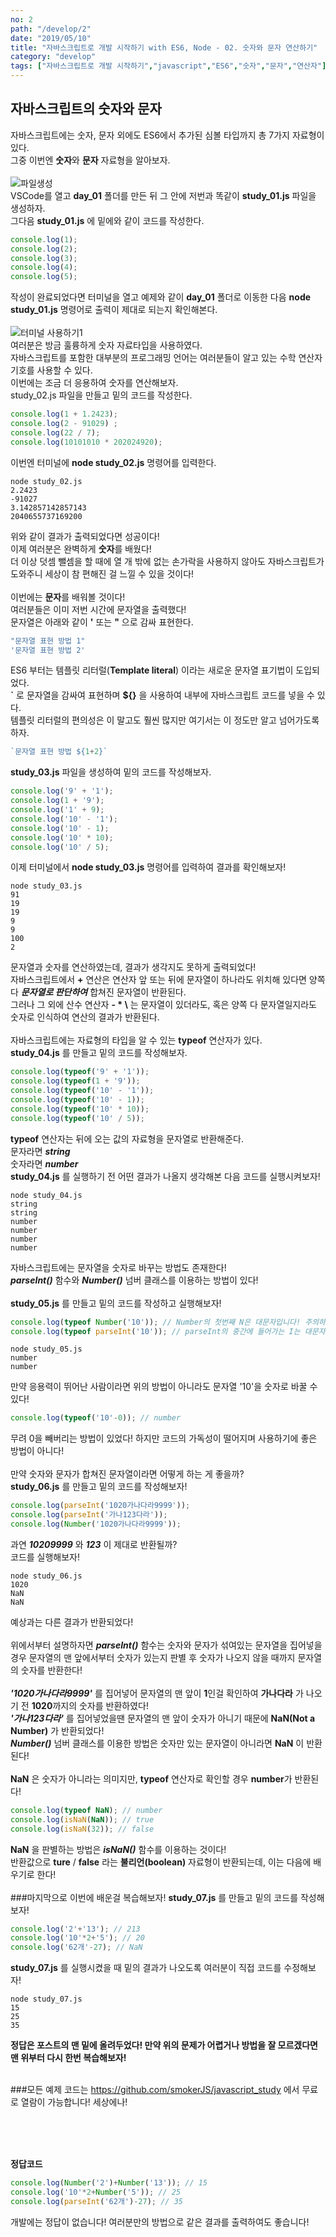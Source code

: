 ```yaml
---
no: 2
path: "/develop/2"
date: "2019/05/10"
title: "자바스크립트로 개발 시작하기 with ES6, Node - 02. 숫자와 문자 연산하기"
category: "develop"
tags: ["자바스크립트로 개발 시작하기","javascript","ES6","숫자","문자","연산자"]
---
```

## 자바스크립트의 숫자와 문자
자바스크립트에는 숫자, 문자 외에도 ES6에서 추가된 심볼 타입까지 총 7가지 자료형이 있다. \
그중 이번엔 **숫자**와 **문자** 자료형을 알아보자. \
<br/>
![파일생성](./img-create-file.png "create-file")
<br/>
VSCode를 열고 **day\_01** 폴더를 만든 뒤 그 안에 저번과 똑같이 **study\_01.js** 파일을 생성하자. \
그다음 **study\_01.js** 에 밑에와 같이 코드를 작성한다.
~~~javascript
console.log(1);
console.log(2);
console.log(3);
console.log(4);
console.log(5);
~~~
작성이 완료되었다면 터미널을 열고 예제와 같이 **day\_01** 폴더로 이동한 다음 **node study\_01.js** 명령어로 출력이 제대로 되는지 확인해본다. \
<br/>
![터미널 사용하기1](./img-use-terminal-1.png "use-terminal-1")
<br/>
여러분은 방금 훌륭하게 숫자 자료타입을 사용하였다. \
자바스크립트를 포함한 대부분의 프로그래밍 언어는 여러분들이 알고 있는 수학 연산자 기호를 사용할 수 있다. \
이번에는 조금 더 응용하여 숫자를 연산해보자. \
study\_02.js 파일을 만들고 밑의 코드를 작성한다.
~~~javascript
console.log(1 + 1.2423);
console.log(2 - 91029) ;
console.log(22 / 7);
console.log(10101010 * 202024920);
~~~
이번엔 터미널에 **node study\_02.js** 명령어를 입력한다.
~~~console
node study_02.js
2.2423
-91027
3.142857142857143
2040655737169200
~~~
위와 같이 결과가 출력되었다면 성공이다! \
이제 여러분은 완벽하게 **숫자**를 배웠다! \
더 이상 덧셈 뺄셈을 할 때에 열 개 밖에 없는 손가락을 사용하지 않아도 자바스크립트가 도와주니 세상이 참 편해진 걸 느낄 수 있을 것이다! \
<br>
이번에는 **문자**를 배워볼 것이다! \
여러분들은 이미 저번 시간에 문자열을 출력했다! \
문자열은 아래와 같이 **'** 또는 **"** 으로 감싸 표현한다.
~~~javascript
"문자열 표현 방법 1"
'문자열 표현 방법 2'
~~~
ES6 부터는 템플릿 리터럴(**Template literal**) 이라는 새로운 문자열 표기법이 도입되었다. \
**`** 로 문자열을 감싸여 표현하며 **${}** 을 사용하여 내부에 자바스크립트 코드를 넣을 수 있다. \
템플릿 리터럴의 편의성은 이 말고도 훨씬 많지만 여기서는 이 정도만 알고 넘어가도록 하자.
~~~javascript
`문자열 표현 방법 ${1+2}`
~~~
**study\_03.js** 파일을 생성하여 밑의 코드를 작성해보자.
~~~javascript
console.log('9' + '1');
console.log(1 + '9');
console.log('1' + 9);
console.log('10' - '1');
console.log('10' - 1);
console.log('10' * 10);
console.log('10' / 5);
~~~
이제 터미널에서 **node study\_03.js** 명령어를 입력하여 결과를 확인해보자!
~~~console
node study_03.js
91
19
19
9
9
100
2
~~~
문자열과 숫자를 연산하였는데, 결과가 생각지도 못하게 출력되었다! \
자바스크립트에서 **+** 연산은 연산자 앞 또는 뒤에 문자열이 하나라도 위치해 있다면 양쪽 다 ***문자열로 판단하여***  합쳐진 문자열이 반환된다. \
그러나 그 외에 산수 연산자 **- * \\** 는 문자열이 있더라도, 혹은 양쪽 다 문자열일지라도 숫자로 인식하여 연산의 결과가 반환된다. \
<br>
자바스크립트에는 자료형의 타입을 알 수 있는 **typeof** 연산자가 있다. \
**study\_04.js** 를 만들고 밑의 코드를 작성해보자.
~~~javascript
console.log(typeof('9' + '1'));
console.log(typeof(1 + '9'));
console.log(typeof('10' - '1'));
console.log(typeof('10' - 1));
console.log(typeof('10' * 10));
console.log(typeof('10' / 5));
~~~
**typeof** 연산자는 뒤에 오는 값의 자료형을 문자열로 반환해준다. \
문자라면 ***string*** \
숫자라면 ***number*** \
**study\_04.js** 를 실행하기 전 어떤 결과가 나올지 생각해본 다음 코드를 실행시켜보자!
~~~console
node study_04.js
string
string
number
number
number
number
~~~
자바스크립트에는 문자열을 숫자로 바꾸는 방법도 존재한다! \
***parseInt()*** 함수와 ***Number()*** 넘버 클래스를 이용하는 방법이 있다! \
<br>
**study\_05.js** 를 만들고 밑의 코드를 작성하고 실행해보자!
~~~javascript
console.log(typeof Number('10')); // Number의 첫번째 N은 대문자입니다! 주의하세요!
console.log(typeof parseInt('10')); // parseInt의 중간에 들어가는 I는 대문자입니다! 주의하세요!
~~~
~~~console
node study_05.js
number
number
~~~
만약 응용력이 뛰어난 사람이라면 위의 방법이 아니라도 문자열 '10'을 숫자로 바꿀 수 있다!
~~~javascript
console.log(typeof('10'-0)); // number
~~~
무려 0을 빼버리는 방법이 있었다! 하지만 코드의 가독성이 떨어지며 사용하기에 좋은 방법이 아니다! \
<br>
만약 숫자와 문자가 합쳐진 문자열이라면 어떻게 하는 게 좋을까? \
**study\_06.js** 를 만들고 밑의 코드를 작성해보자!
~~~javascript
console.log(parseInt('1020가나다라9999'));
console.log(parseInt('가나123다라'));
console.log(Number('1020가나다라9999'));
~~~
과연 ***10209999*** 와 ***123*** 이 제대로 반환될까? \
코드를 실행해보자!
~~~console
node study_06.js
1020
NaN
NaN
~~~
예상과는 다른 결과가 반환되었다! \
<br/>
위에서부터 설명하자면 ***parseInt()*** 함수는 숫자와 문자가 섞여있는 문자열을 집어넣을 경우 문자열의 맨 앞에서부터 숫자가 있는지 판별 후 숫자가 나오지 않을 때까지 문자열의 숫자를 반환한다! \
<br/>
***'1020가나다라9999'*** 를 집어넣어 문자열의 맨 앞이 **1**인걸 확인하여 **가나다라** 가 나오기 전 **1020**까지의 숫자를 반환하였다! \
***'가나123다라'*** 를 집어넣었을땐 문자열의 맨 앞이 숫자가 아니기 때문에 **NaN(Not a Number)** 가 반환되었다! \
***Number()*** 넘버 클래스를 이용한 방법은 숫자만 있는 문자열이 아니라면 **NaN** 이 반환된다! \
<br/>
**NaN** 은 숫자가 아니라는 의미지만, **typeof** 연산자로 확인할 경우 **number**가 반환된다!
~~~javascript
console.log(typeof NaN); // number
console.log(isNaN(NaN)); // true
console.log(isNaN(32)); // false
~~~
**NaN** 을 판별하는 방법은 ***isNaN()*** 함수를 이용하는 것이다! \
반환값으로 **ture** / **false** 라는 **불리언(boolean)** 자료형이 반환되는데, 이는 다음에 배우기로 한다! \
<br/>
###마지막으로 이번에 배운걸 복습해보자!
**study\_07.js** 를 만들고 밑의 코드를 작성해보자!
~~~javascript
console.log('2'+'13'); // 213
console.log('10'*2+'5'); // 20
console.log('62개'-27); // NaN
~~~
**study\_07.js** 를 실행시켰을 때 밑의 결과가 나오도록 여러분이 직접 코드를 수정해보자!
~~~console
node study_07.js
15
25
35
~~~
**정답은 포스트의 맨 밑에 올려두었다! 만약 위의 문제가 어렵거나 방법을 잘 모르겠다면 맨 위부터 다시 한번 복습해보자!** \
<br/>

###모든 예제 코드는 https://github.com/smokerJS/javascript_study 에서 무료로 열람이 가능합니다! 세상에나!

<br/>
<br/>
<br/>

**정답코드**
~~~javascript
console.log(Number('2')+Number('13')); // 15
console.log('10'*2+Number('5')); // 25
console.log(parseInt('62개')-27); // 35
~~~
개발에는 정답이 없습니다! 여러분만의 방법으로 같은 결과를 출력하여도 좋습니다!
